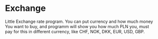 # Exchange

Little Exchange rate program.
You can put currency and how much money You want to buy, and programm will show you how much PLN you,
must pay for this in different currency, like CHF, NOK, DKK, EUR, USD, GBP.
